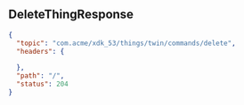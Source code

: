 ## DeleteThingResponse

```json
{
  "topic": "com.acme/xdk_53/things/twin/commands/delete",
  "headers": {
    
  },
  "path": "/",
  "status": 204
}
```
